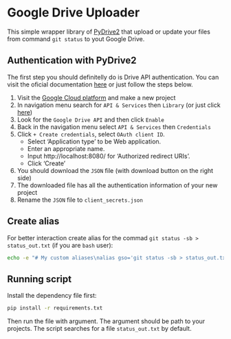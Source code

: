 # Google Drive Uploader
This simple wrapper library of [PyDrive2](https://github.com/iterative/PyDrive2)
that upload or update your files from command `git status` to yout Google Drive.

## Authentication with PyDrive2
The first step you should definitelly do is Drive API authentication. You can
visit the oficial documentation
[here](https://iterative.github.io/PyDrive2/docs/build/html/quickstart.html#authentication)
or just follow the steps below.

1. Visit the [Google Cloud platform](https://console.cloud.google.com) and make
a new project
2. In navigation menu search for `API & Services` then `Library` (or just click [here](https://console.cloud.google.com/apis/library?project=python-uploader-307110))
3. Look for the `Google Drive API` and then click `Enable`
4. Back in the navigation menu select `API & Services` then `Credentials`
5. Click `+ Create credentials`, select `OAuth client ID`.
    * Select ‘Application type’ to be Web application.
    * Enter an appropriate name.
    * Input http://localhost:8080/ for ‘Authorized redirect URIs’.
    * Click ‘Create’
6. You should download the `JSON` file (with download button on the right side)
7. The downloaded file has all the authentication information of your new project
8. Rename the `JSON` file to `client_secrets.json`

## Create alias
For better interaction create alias for the commad `git status -sb > status_out.txt`
(if you are `bash` user):
```bash
echo -e "# My custom aliases\nalias gso='git status -sb > status_out.txt'" > ~/.bash_aliases
```

## Running script
Install the dependency file first:
```bash
pip install -r requirements.txt
```
Then run the file with argument. The argument should be path to your projects.
The script searches for a file `status_out.txt` by default.

